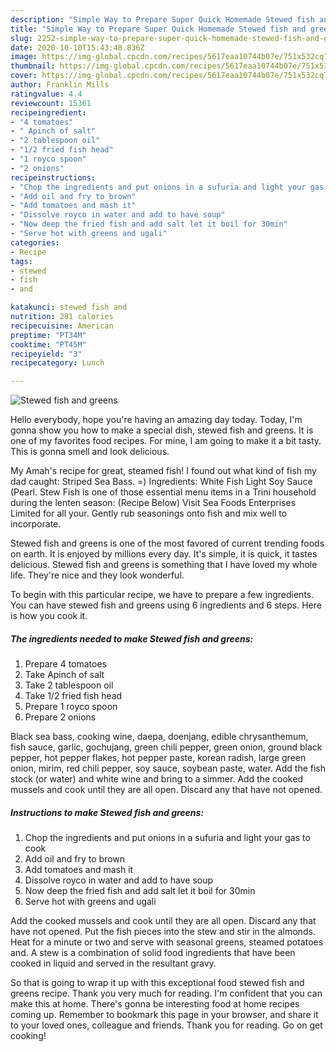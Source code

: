 ```yaml
---
description: "Simple Way to Prepare Super Quick Homemade Stewed fish and greens"
title: "Simple Way to Prepare Super Quick Homemade Stewed fish and greens"
slug: 2252-simple-way-to-prepare-super-quick-homemade-stewed-fish-and-greens
date: 2020-10-10T15:43:48.836Z
image: https://img-global.cpcdn.com/recipes/5617eaa10744b07e/751x532cq70/stewed-fish-and-greens-recipe-main-photo.jpg
thumbnail: https://img-global.cpcdn.com/recipes/5617eaa10744b07e/751x532cq70/stewed-fish-and-greens-recipe-main-photo.jpg
cover: https://img-global.cpcdn.com/recipes/5617eaa10744b07e/751x532cq70/stewed-fish-and-greens-recipe-main-photo.jpg
author: Franklin Mills
ratingvalue: 4.4
reviewcount: 15361
recipeingredient:
- "4 tomatoes"
- " Apinch of salt"
- "2 tablespoon oil"
- "1/2 fried fish head"
- "1 royco spoon"
- "2 onions"
recipeinstructions:
- "Chop the ingredients and put onions in a sufuria and light your gas to cook"
- "Add oil and fry to brown"
- "Add tomatoes and mash it"
- "Dissolve royco in water and add to have soup"
- "Now deep the fried fish and add salt let it boil for 30min"
- "Serve hot with greens and ugali"
categories:
- Recipe
tags:
- stewed
- fish
- and

katakunci: stewed fish and 
nutrition: 281 calories
recipecuisine: American
preptime: "PT34M"
cooktime: "PT45M"
recipeyield: "3"
recipecategory: Lunch

---
```



![Stewed fish and greens](https://img-global.cpcdn.com/recipes/5617eaa10744b07e/751x532cq70/stewed-fish-and-greens-recipe-main-photo.jpg)

Hello everybody, hope you're having an amazing day today. Today, I'm gonna show you how to make a special dish, stewed fish and greens. It is one of my favorites food recipes. For mine, I am going to make it a bit tasty. This is gonna smell and look delicious.

My Amah&#39;s recipe for great, steamed fish! I found out what kind of fish my dad caught: Striped Sea Bass. =) Ingredients: White Fish Light Soy Sauce (Pearl. Stew Fish is one of those essential menu items in a Trini household during the lenten season: (Recipe Below) Visit Sea Foods Enterprises Limited for all your. Gently rub seasonings onto fish and mix well to incorporate.

Stewed fish and greens is one of the most favored of current trending foods on earth. It is enjoyed by millions every day. It's simple, it is quick, it tastes delicious. Stewed fish and greens is something that I have loved my whole life. They're nice and they look wonderful.


To begin with this particular recipe, we have to prepare a few ingredients. You can have stewed fish and greens using 6 ingredients and 6 steps. Here is how you cook it.

<!--inarticleads1-->

##### The ingredients needed to make Stewed fish and greens:

1. Prepare 4 tomatoes
1. Take  Apinch of salt
1. Take 2 tablespoon oil
1. Take 1/2 fried fish head
1. Prepare 1 royco spoon
1. Prepare 2 onions


Black sea bass, cooking wine, daepa, doenjang, edible chrysanthemum, fish sauce, garlic, gochujang, green chili pepper, green onion, ground black pepper, hot pepper flakes, hot pepper paste, korean radish, large green onion, mirim, red chili pepper, soy sauce, soybean paste, water. Add the fish stock (or water) and white wine and bring to a simmer. Add the cooked mussels and cook until they are all open. Discard any that have not opened. 

<!--inarticleads2-->

##### Instructions to make Stewed fish and greens:

1. Chop the ingredients and put onions in a sufuria and light your gas to cook
1. Add oil and fry to brown
1. Add tomatoes and mash it
1. Dissolve royco in water and add to have soup
1. Now deep the fried fish and add salt let it boil for 30min
1. Serve hot with greens and ugali


Add the cooked mussels and cook until they are all open. Discard any that have not opened. Put the fish pieces into the stew and stir in the almonds. Heat for a minute or two and serve with seasonal greens, steamed potatoes and. A stew is a combination of solid food ingredients that have been cooked in liquid and served in the resultant gravy. 

So that is going to wrap it up with this exceptional food stewed fish and greens recipe. Thank you very much for reading. I'm confident that you can make this at home. There's gonna be interesting food at home recipes coming up. Remember to bookmark this page in your browser, and share it to your loved ones, colleague and friends. Thank you for reading. Go on get cooking!
